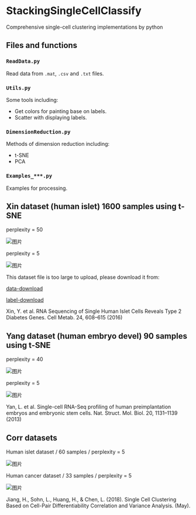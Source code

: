 # StackingSingleCellClassify

Comprehensive single-cell clustering implementations by python

## Files and functions

### `ReadData.py`

Read data from `.mat`, `.csv` and `.txt` files.

### `Utils.py`

Some tools including:

* Get colors for painting base on labels.
* Scatter with displaying labels.

### `DimensionReduction.py`

Methods of dimension reduction including:

* t-SNE
* PCA

### `Examples_***.py`

Examples for processing.

## Xin dataset (human islet) 1600 samples using t-SNE

perplexity = 50

![图片](pics/xin_human_islet_perp50.png)

perplexity = 5

![图片](pics/xin_human_islet_perp5.png)

This dataset file is too large to upload, please download it from:

[data-download](https://www.ncbi.nlm.nih.gov/geo/download/?acc=GSE81608&format=file&file=GSE81608%5Fhuman%5Fislets%5Frpkm%2Etxt%2Egz)

[label-download](https://s3.amazonaws.com/scrnaseq-public-datasets/manual-data/xin/human_islet_cell_identity.txt)

Xin, Y. et al. RNA Sequencing of Single Human Islet Cells Reveals Type 2 Diabetes Genes. Cell Metab. 24, 608–615 (2016)

## Yang dataset (human embryo devel) 90 samples using t-SNE

perplexity = 40

![图片](pics/yang_human_embryo_devel_perp40.png)

perplexity = 5

![图片](pics/yang_human_embryo_devel_perp5.png)

Yan, L. et al. Single-cell RNA-Seq profiling of human preimplantation embryos and embryonic stem cells. Nat. Struct. Mol. Biol. 20, 1131–1139 (2013)

## Corr datasets

Human islet dataset / 60 samples / perplexity = 5

![图片](pics/corr_islet_perp5.png)

Human cancer dataset / 33 samples / perplexity = 5

![图片](pics/corr_hcancer_perp5.png)

Jiang, H., Sohn, L., Huang, H., & Chen, L. (2018). Single Cell Clustering Based on Cell-Pair Differentiability Correlation and Variance Analysis. (May).
